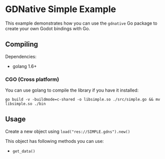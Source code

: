 # GDNative Simple Example

This example demonstrates how you can use the `gdnative` Go package to create
your own Godot bindings with Go.

## Compiling

Dependencies:
 * golang 1.6+

### CGO (Cross platform)
You can use golang to compile the library if you have it installed:

    go build -v -buildmode=c-shared -o libsimple.so ./src/simple.go && mv libsimple.so ./bin

## Usage

Create a new object using `load("res://SIMPLE.gdns").new()`

This object has following methods you can use:
 * `get_data()`

